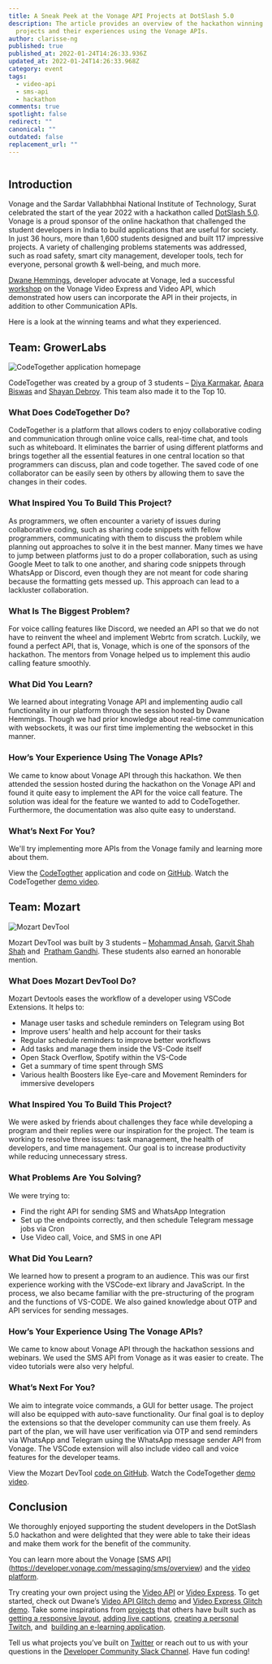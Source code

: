 ```yaml
---
title: A Sneak Peek at the Vonage API Projects at DotSlash 5.0
description: The article provides an overview of the hackathon winning teams'
  projects and their experiences using the Vonage APIs.
author: clarisse-ng
published: true
published_at: 2022-01-24T14:26:33.936Z
updated_at: 2022-01-24T14:26:33.968Z
category: event
tags:
  - video-api
  - sms-api
  - hackathon
comments: true
spotlight: false
redirect: ""
canonical: ""
outdated: false
replacement_url: ""
---
```

![]()

## Introduction

Vonage and the Sardar Vallabhbhai National Institute of Technology, Surat celebrated the start of the year 2022 with a hackathon called [DotSlash 5.0](https://hackdotslash.co.in/). Vonage is a proud sponsor of the online hackathon that challenged the student developers in India to build applications that are useful for society. In just 36 hours, more than 1,600 students designed and built 117 impressive projects. A variety of challenging problems statements was addressed, such as road safety, smart city management, developer tools, tech for everyone, personal growth & well-being, and much more.

[Dwane Hemmings](https://learn.vonage.com/authors/dwanehemmings/), developer advocate at Vonage, led a successful [workshop](https://www.youtube.com/watch?v=NwaT81H8fIA) on the Vonage Video Express and Video API, which demonstrated how users can incorporate the API in their projects, in addition to other Communication APIs. 

Here is a look at the winning teams and what they experienced.

## Team: GrowerLabs

![CodeTogether application homepage](/content/blog/a-sneak-peek-at-the-vonage-api-projects-at-dotslash-5-0/codetogether-application-homepage.png "CodeTogether application homepage")

CodeTogether was created by a group of 3 students – [Diya Karmakar](https://devfolio.co/@astron_diya), [Apara Biswas](https://devfolio.co/@apara) and [Shayan Debroy](https://devfolio.co/@shayancyber). This team also made it to the Top 10.

### What Does CodeTogether Do?

CodeTogether is a platform that allows coders to enjoy collaborative coding and communication through online voice calls, real-time chat, and tools such as whiteboard. It eliminates the barrier of using different platforms and brings together all the essential features in one central location so that programmers can discuss, plan and code together. The saved code of one collaborator can be easily seen by others by allowing them to save the changes in their codes.

### What Inspired You To Build This Project? 

As programmers, we often encounter a variety of issues during collaborative coding, such as sharing code snippets with fellow programmers, communicating with them to discuss the problem while planning out approaches to solve it in the best manner. Many times we have to jump between platforms just to do a proper collaboration, such as using Google Meet to talk to one another, and sharing code snippets through WhatsApp or Discord, even though they are not meant for code sharing because the formatting gets messed up. This approach can lead to a lackluster collaboration.

### What Is The Biggest Problem?

For voice calling features like Discord, we needed an API so that we do not have to reinvent the wheel and implement Webrtc from scratch. Luckily, we found a perfect API, that is, Vonage, which is one of the sponsors of the hackathon. The mentors from Vonage helped us to implement this audio calling feature smoothly.

### What Did You Learn?

We learned about integrating Vonage API and implementing audio call functionality in our platform through the session hosted by Dwane Hemmings. Though we had prior knowledge about real-time communication with websockets, it was our first time implementing the websocket in this manner.

### How’s Your Experience Using The Vonage APIs?

We came to know about Vonage API through this hackathon. We then attended the session hosted during the hackathon on the Vonage API and found it quite easy to implement the API for the voice call feature. The solution was ideal for the feature we wanted to add to CodeTogether. Furthermore, the documentation was also quite easy to understand.

### What’s Next For You?

We'll try implementing more APIs from the Vonage family and learning more about them.

View the [CodeTogther](https://code-together-eight.vercel.app/) application and code on [GitHub](https://github.com/shayan-cyber/DotSlashProj). Watch the CodeTogether [demo video](https://www.youtube.com/watch?v=w-AcD3Icy60).

## Team: Mozart

![Mozart DevTool](/content/blog/a-sneak-peek-at-the-vonage-api-projects-at-dotslash-5-0/mozart-devtool.png "Mozart DevTool")

Mozart DevTool was built by 3 students – [Mohammad Ansah](https://devfolio.co/@Ansah), [Garvit Shah Shah](https://devfolio.co/@gobbledygook) and  [Pratham Gandhi](https://devfolio.co/@prathamgandhi). These students also earned an honorable mention.

### What Does Mozart DevTool Do?

Mozart Devtools eases the workflow of a developer using VSCode Extensions. It helps to: 

* Manage user tasks and schedule reminders on Telegram using Bot
* Improve users’ health and help account for their tasks
* Regular schedule reminders to improve better workflows
* Add tasks and manage them inside the VS-Code itself
* Open Stack Overflow, Spotify within the VS-Code
* Get a summary of time spent through SMS
* Various health Boosters like Eye-care and Movement Reminders for immersive developers

### What Inspired You To Build This Project?

We were asked by friends about challenges they face while developing a program and their replies were our inspiration for the project. The team is working to resolve three issues: task management, the health of developers, and time management. Our goal is to increase productivity while reducing unnecessary stress.

### What Problems Are You Solving?

We were trying to:

* Find the right API for sending SMS and WhatsApp Integration
* Set up the endpoints correctly, and then schedule Telegram message jobs via Cron
* Use Video call, Voice, and SMS in one API

### What Did You Learn?

We learned how to present a program to an audience. This was our first experience working with the VSCode-ext library and JavaScript. In the process, we also became familiar with the pre-structuring of the program and the functions of VS-CODE. We also gained knowledge about OTP and API services for sending messages.

### How’s Your Experience Using The Vonage APIs?

We came to know about Vonage API through the hackathon sessions and webinars. We used the SMS API from Vonage as it was easier to create. The video tutorials were also very helpful. 

### What’s Next For You?

We aim to integrate voice commands, a GUI for better usage. The project will also be equipped with auto-save functionality. Our final goal is to deploy the extensions so that the developer community can use them freely. As part of the plan, we will have user verification via OTP and send reminders via WhatsApp and Telegram using the WhatsApp message sender API from Vonage. The VSCode extension will also include video call and voice features for the developer teams.

View the Mozart DevTool [code on GitHub](https://github.com/Mozart-dotSlash). Watch the CodeTogether [demo video](https://www.youtube.com/watch?v=QrUx8J_pDeI).

## Conclusion

We thoroughly enjoyed supporting the student developers in the DotSlash 5.0 hackathon and were delighted that they were able to take their ideas and make them work for the benefit of the community.

You can learn more about the Vonage [SMS API] (https://developer.vonage.com/messaging/sms/overview) and the [video platform](https://tokbox.com/developer/guides/basics/). 

Try creating your own project using the [Video API](https://tokbox.com/developer/) or [Video Express](https://tokbox.com/developer/video-express/). To get started, check out Dwane’s [Video API Glitch demo](https://glitch.com/edit/#!/remix/vonage-video-api-basic?path=README.md%3A1%3A0) and [Video Express Glitch demo](https://glitch.com/edit/#!/remix/video-express-demo?path=README.md%3A1%3A0). Take some inspirations from [projects](https://learn.vonage.com/tags/video-api/) that others have built such as [getting a responsive layout](https://learn.vonage.com/blog/2021/11/18/auto-layout-for-vonage-video-application/), [adding live captions](https://learn.vonage.com/blog/2021/12/16/enable-live-captions-in-vonage-video-using-symbl-ai/), [creating a personal Twitch](https://learn.vonage.com/blog/2021/12/15/create-a-personal-twitch-with-vonage-video-api-and-web-components/), and  [building an e-learning application](https://learn.vonage.com/blog/2021/12/08/post-hackathon-the-e-learning-app-built-with-video-api/). 

Tell us what projects you’ve built on [Twitter](https://twitter.com/VonageDev) or reach out to us with your questions in the [Developer Community Slack Channel](https://developer.vonage.com/community/slack). Have fun coding!